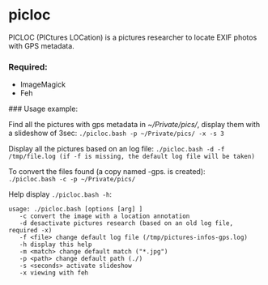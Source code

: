 picloc
======

PICLOC (PICtures LOCation) is a pictures researcher to locate EXIF photos with GPS metadata.

### Required:
<ul>
	<li>ImageMagick</li>
  <li>Feh</li>
</ul>
### Usage example:<br>

Find all the pictures with gps metadata in *~/Private/pics/*, display them with a slideshow of 3sec:
`./picloc.bash -p ~/Private/pics/ -x -s 3`

Display all the pictures based on an log file:
`./picloc.bash -d -f /tmp/file.log (if -f is missing, the default log file will be taken)`

To convert the files found (a copy named <basename>-gps.<extension> is created):<br>
`./picloc.bash -c -p ~/Private/pics/`

Help display `./picloc.bash -h`:

    usage: ./picloc.bash [options [arg] ]
       -c convert the image with a location annotation
       -d desactivate pictures research (based on an old log file, required -x)
       -f <file> change default log file (/tmp/pictures-infos-gps.log)
       -h display this help
       -m <match> change default match ("*.jpg")
       -p <path> change default path (./)
       -s <seconds> activate slideshow
       -x viewing with feh
